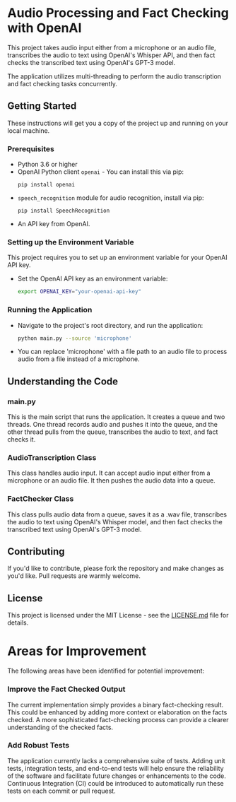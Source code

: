 # Audio Processing and Fact Checking with OpenAI

This project takes audio input either from a microphone or an audio file, transcribes the audio to text using OpenAI's Whisper API, and then fact checks the transcribed text using OpenAI's GPT-3 model. 

The application utilizes multi-threading to perform the audio transcription and fact checking tasks concurrently.

## Getting Started

These instructions will get you a copy of the project up and running on your local machine.

### Prerequisites

- Python 3.6 or higher
- OpenAI Python client `openai` - You can install this via pip:
    ```
    pip install openai
    ```
- `speech_recognition` module for audio recognition, install via pip:
    ```
    pip install SpeechRecognition
    ```
- An API key from OpenAI.

### Setting up the Environment Variable

This project requires you to set up an environment variable for your OpenAI API key.

- Set the OpenAI API key as an environment variable:
    ```bash
    export OPENAI_KEY="your-openai-api-key"
    ```

### Running the Application

- Navigate to the project's root directory, and run the application:
    ```bash
    python main.py --source 'microphone'
    ```
- You can replace 'microphone' with a file path to an audio file to process audio from a file instead of a microphone.

## Understanding the Code

### main.py

This is the main script that runs the application. It creates a queue and two threads. One thread records audio and pushes it into the queue, and the other thread pulls from the queue, transcribes the audio to text, and fact checks it.

### AudioTranscription Class

This class handles audio input. It can accept audio input either from a microphone or an audio file. It then pushes the audio data into a queue.

### FactChecker Class

This class pulls audio data from a queue, saves it as a .wav file, transcribes the audio to text using OpenAI's Whisper model, and then fact checks the transcribed text using OpenAI's GPT-3 model.

## Contributing

If you'd like to contribute, please fork the repository and make changes as you'd like. Pull requests are warmly welcome.

## License

This project is licensed under the MIT License - see the [LICENSE.md](LICENSE.md) file for details.

# Areas for Improvement

The following areas have been identified for potential improvement:

### Improve the Fact Checked Output

The current implementation simply provides a binary fact-checking result. This could be enhanced by adding more context or elaboration on the facts checked. A more sophisticated fact-checking process can provide a clearer understanding of the checked facts.

### Add Robust Tests

The application currently lacks a comprehensive suite of tests. Adding unit tests, integration tests, and end-to-end tests will help ensure the reliability of the software and facilitate future changes or enhancements to the code. Continuous Integration (CI) could be introduced to automatically run these tests on each commit or pull request.


